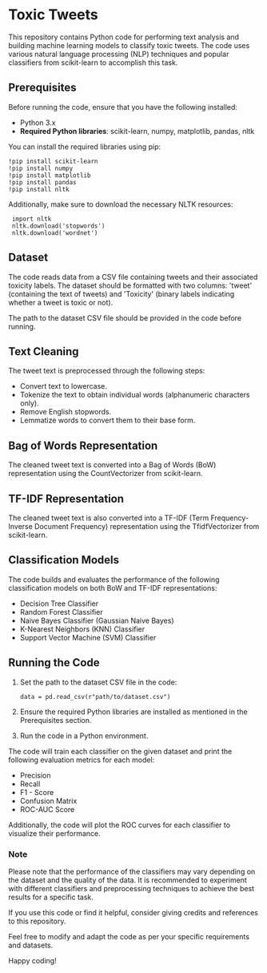 # Toxic Tweets

This repository contains Python code for performing text analysis and building machine learning models to classify toxic tweets. The code uses various natural language processing (NLP) techniques and popular classifiers from scikit-learn to accomplish this task.

## Prerequisites
Before running the code, ensure that you have the following installed:

   - Python 3.x
   - **Required Python libraries**: scikit-learn, numpy, matplotlib, pandas, nltk


   You can install the required libraries using pip:
   ```
   !pip install scikit-learn 
   !pip install numpy 
   !pip install matplotlib
   !pip install pandas
   !pip install nltk 
   ```
Additionally, make sure to download the necessary NLTK resources:
  ```
   import nltk
   nltk.download('stopwords')
   nltk.download('wordnet')

   ```

## Dataset

The code reads data from a CSV file containing tweets and their associated toxicity labels. The dataset should be formatted with two columns: 'tweet' (containing the text of tweets) and 'Toxicity' (binary labels indicating whether a tweet is toxic or not).

The path to the dataset CSV file should be provided in the code before running.

## Text Cleaning

The tweet text is preprocessed through the following steps:

- Convert text to lowercase.
- Tokenize the text to obtain individual words (alphanumeric characters only).
- Remove English stopwords.
- Lemmatize words to convert them to their base form.

## Bag of Words Representation

The cleaned tweet text is converted into a Bag of Words (BoW) representation using the CountVectorizer from scikit-learn.

## TF-IDF Representation

The cleaned tweet text is also converted into a TF-IDF (Term Frequency-Inverse Document Frequency) representation using the TfidfVectorizer from scikit-learn.


## Classification Models

The code builds and evaluates the performance of the following classification models on both BoW and TF-IDF representations:

   - Decision Tree Classifier
   - Random Forest Classifier
   - Naive Bayes Classifier (Gaussian Naive Bayes)
   - K-Nearest Neighbors (KNN) Classifier
   - Support Vector Machine (SVM) Classifier 


## Running the Code

1. Set the path to the dataset CSV file in the code:
   ```
   data = pd.read_csv(r"path/to/dataset.csv")

   ```

2. Ensure the required Python libraries are installed as mentioned in the Prerequisites section.

3. Run the code in a Python environment.

The code will train each classifier on the given dataset and print the following evaluation metrics for each model:

   - Precision
   - Recall
   - F1 - Score
   - Confusion Matrix
   - ROC-AUC Score 

Additionally, the code will plot the ROC curves for each classifier to visualize their performance.

### Note

Please note that the performance of the classifiers may vary depending on the dataset and the quality of the data. It is recommended to experiment with different classifiers and preprocessing techniques to achieve the best results for a specific task.

If you use this code or find it helpful, consider giving credits and references to this repository.

Feel free to modify and adapt the code as per your specific requirements and datasets.

Happy coding!



